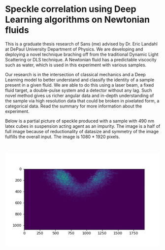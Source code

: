 # Speckle correlation using Deep Learning algorithms on Newtonian fluids

This is a graduate thesis research of Sans (me) advised by Dr. Eric Landahl at DePaul University Department of Physics. We are developing and deploying a novel technique braching off from the traditional Dynamic Light Scattering or DLS technique. A Newtonian fluid has a predictable viscocity such as water, which is used in this experiment with various samples. 

Our research is in the intersection of classical mechanics and a Deep Learning model to better understand and classify the identity of a sample present in a given fluid. We are able to do this using a laser beam, a fixed fluid target, a double-pulse system and a detector without any lag. Such novel method gives us richer angular data and in-depth understanding of the sample via high resolution data that could be broken in pixelated form, a categorical data. Read the summary for more information about the experiment. 

Below is a partial picture of speckle produced with a sample with 490 nm latex cubes in suspension acting agent as an impurity. The image is a half of full image because of reductionality of datasize and symmetry of the image fulfills the overall input. The image is 1080 * 1920 pixels. 

<br>
<p align="center">
<img src = "Images/Picture1.png" "Images/Picture1.png" width = "500" height = "300">
 </p>
<br>
